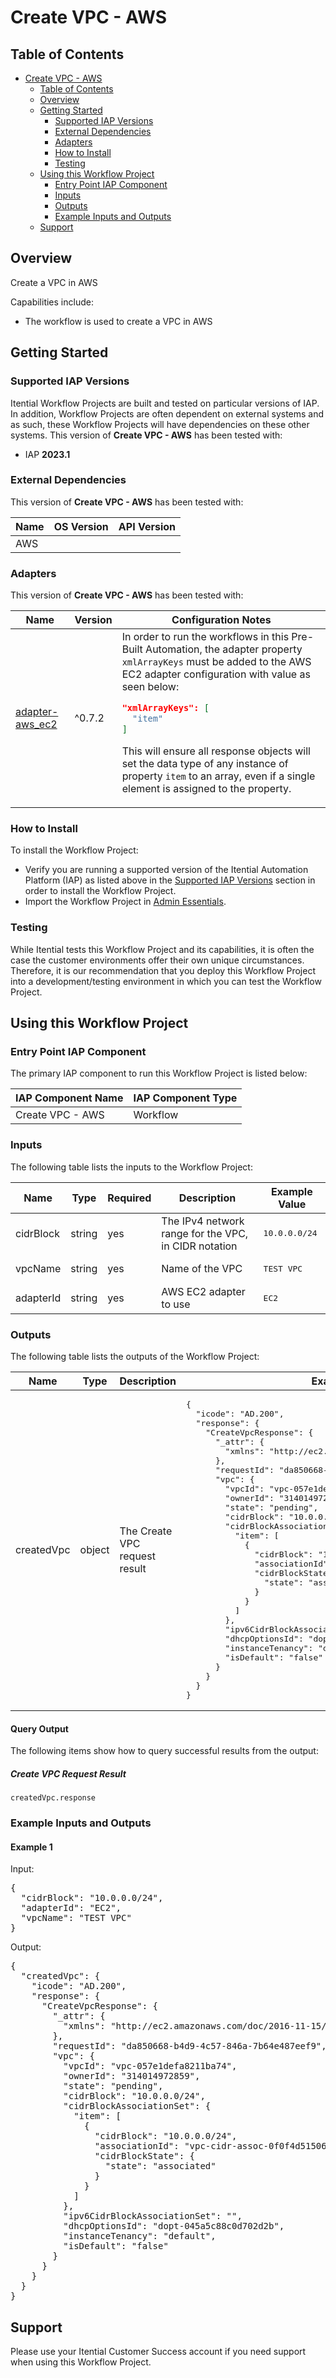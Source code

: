 # Create VPC - AWS

## Table of Contents

- [Create VPC - AWS](#create-vpc---aws)
  - [Table of Contents](#table-of-contents)
  - [Overview](#overview)
  - [Getting Started](#getting-started)
    - [Supported IAP Versions](#supported-iap-versions)
    - [External Dependencies](#external-dependencies)
    - [Adapters](#adapters)
    - [How to Install](#how-to-install)
    - [Testing](#testing)
  - [Using this Workflow Project](#using-this-workflow-project)
    - [Entry Point IAP Component](#entry-point-iap-component)
    - [Inputs](#inputs)
    - [Outputs](#outputs)
    - [Example Inputs and Outputs](#example-inputs-and-outputs)
  - [Support](#support)

## Overview

Create a VPC in AWS

Capabilities include:
- The workflow is used to create a VPC in AWS


## Getting Started

### Supported IAP Versions

Itential Workflow Projects are built and tested on particular versions of IAP. In addition, Workflow Projects are often dependent on external systems and as such, these Workflow Projects will have dependencies on these other systems. This version of **Create VPC - AWS** has been tested with:


- IAP **2023.1**



### External Dependencies

This version of **Create VPC - AWS** has been tested with:

<table>
  <thead>
    <tr>
      <th>Name</th>
      <th>OS Version</th>
      <th>API Version</th>
    </tr>
  </thead>
  <tbody>
    <tr>
      <td>AWS</td>
      <td></td>
      <td></td>
    </tr>
  </tbody>
</table>




### Adapters

This version of **Create VPC - AWS** has been tested with:

<table>
  <thead>
    <tr>
      <th>Name</th>
      <th>Version</th>
      <th>Configuration Notes</th>
    </tr>
  </thead>
  <tbody>
    <tr>
      <td><a href="https://gitlab.com/itentialopensource/adapters/cloud/adapter-aws_ec2">adapter-aws_ec2</a></td>
      <td>^0.7.2</td>
      <td>In order to run the workflows in this Pre-Built Automation, the adapter property <code>xmlArrayKeys</code> must be added to the AWS EC2 adapter configuration with value as seen below:

```json
"xmlArrayKeys": [
  "item"
]
```

This will ensure all response objects will set the data type of any instance of property <code>item</code> to an array, even if a single element is assigned to the property.</td>
    </tr>
  </tbody>
</table>



### How to Install

To install the Workflow Project:

- Verify you are running a supported version of the Itential Automation Platform (IAP) as listed above in the [Supported IAP Versions](#supported-iap-versions) section in order to install the Workflow Project.
- Import the Workflow Project in [Admin Essentials](https://docs.itential.com/docs/importing-a-prebuilt-4).

### Testing

While Itential tests this Workflow Project and its capabilities, it is often the case the customer environments offer their own unique circumstances. Therefore, it is our recommendation that you deploy this Workflow Project into a development/testing environment in which you can test the Workflow Project.

## Using this Workflow Project

### Entry Point IAP Component

The primary IAP component to run this Workflow Project is listed below:

<table>
  <thead>
    <tr>
      <th>IAP Component Name</th>
      <th>IAP Component Type</th>
    </tr>
  </thead>
  <tbody>
      <td>Create VPC - AWS</td>
      <td>Workflow</td>
    </tr>
  </tbody>
</table>

### Inputs

The following table lists the inputs to the Workflow Project:

<table>
  <thead>
    <tr>
      <th>Name</th>
      <th>Type</th>
      <th>Required</th>
      <th>Description</th>
      <th>Example Value</th>
    </tr>
  </thead>
  <tbody>
    <tr>
      <td>cidrBlock</td>
      <td>string</td>
      <td>yes</td>
      <td>The IPv4 network range for the VPC, in CIDR notation</td>
      <td><pre lang="json">10.0.0.0/24</pre></td>
    </tr>    <tr>
      <td>vpcName</td>
      <td>string</td>
      <td>yes</td>
      <td>Name of the VPC</td>
      <td><pre lang="json">TEST VPC</pre></td>
    </tr>    <tr>
      <td>adapterId</td>
      <td>string</td>
      <td>yes</td>
      <td>AWS EC2 adapter to use</td>
      <td><pre lang="json">EC2</pre></td>
    </tr>
  </tbody>
</table>

  


### Outputs

The following table lists the outputs of the Workflow Project:

<table>
  <thead>
    <tr>
      <th>Name</th>
      <th>Type</th>
      <th>Description</th>
      <th>Example Value</th>
    </tr>
  </thead>
  <tbody>
    <tr>
      <td>createdVpc</td>
      <td>object</td>
      <td>The Create VPC request result</td>
      <td><pre lang="json">{
  "icode": "AD.200",
  "response": {
    "CreateVpcResponse": {
      "_attr": {
        "xmlns": "http://ec2.amazonaws.com/doc/2016-11-15/"
      },
      "requestId": "da850668-b4d9-4c57-846a-7b64e487eef9",
      "vpc": {
        "vpcId": "vpc-057e1defa8211ba74",
        "ownerId": "314014972859",
        "state": "pending",
        "cidrBlock": "10.0.0.0/24",
        "cidrBlockAssociationSet": {
          "item": [
            {
              "cidrBlock": "10.0.0.0/24",
              "associationId": "vpc-cidr-assoc-0f0f4d51506a452cd",
              "cidrBlockState": {
                "state": "associated"
              }
            }
          ]
        },
        "ipv6CidrBlockAssociationSet": "",
        "dhcpOptionsId": "dopt-045a5c88c0d702d2b",
        "instanceTenancy": "default",
        "isDefault": "false"
      }
    }
  }
}</pre></td>
    </tr>
  </tbody>
</table>

  
#### Query Output
    

The following items show how to query successful results from the output:

      
##### Create VPC Request Result

`createdVpc.response`

      
    
    
  



### Example Inputs and Outputs

  
#### Example 1

    
Input:
<pre>{
  "cidrBlock": "10.0.0.0/24",
  "adapterId": "EC2",
  "vpcName": "TEST VPC"
} </pre>

    
    
Output:
<pre>{
  "createdVpc": {
    "icode": "AD.200",
    "response": {
      "CreateVpcResponse": {
        "_attr": {
          "xmlns": "http://ec2.amazonaws.com/doc/2016-11-15/"
        },
        "requestId": "da850668-b4d9-4c57-846a-7b64e487eef9",
        "vpc": {
          "vpcId": "vpc-057e1defa8211ba74",
          "ownerId": "314014972859",
          "state": "pending",
          "cidrBlock": "10.0.0.0/24",
          "cidrBlockAssociationSet": {
            "item": [
              {
                "cidrBlock": "10.0.0.0/24",
                "associationId": "vpc-cidr-assoc-0f0f4d51506a452cd",
                "cidrBlockState": {
                  "state": "associated"
                }
              }
            ]
          },
          "ipv6CidrBlockAssociationSet": "",
          "dhcpOptionsId": "dopt-045a5c88c0d702d2b",
          "instanceTenancy": "default",
          "isDefault": "false"
        }
      }
    }
  }
} </pre>

    
  


## Support

Please use your Itential Customer Success account if you need support when using this Workflow Project.